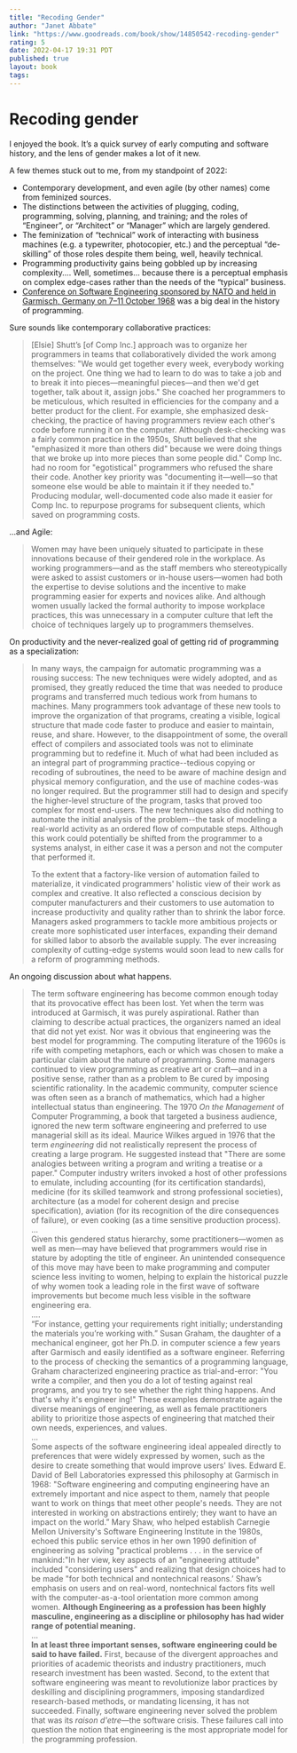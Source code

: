 ```yaml
---
title: "Recoding Gender"
author: "Janet Abbate"
link: "https://www.goodreads.com/book/show/14850542-recoding-gender"
rating: 5
date: 2022-04-17 19:31 PDT
published: true
layout: book
tags:
---
```



# Recoding gender
I enjoyed the book. It’s a quick survey of early computing and software history, and the lens of gender makes a lot of it new. 

A few themes stuck out to me, from my standpoint of 2022:

- Contemporary development, and even agile (by other names) come from feminized sources.
- The distinctions between the activities of plugging, coding, programming, solving, planning, and training; and the roles of “Engineer”, or “Architect” or “Manager” which are largely gendered. 
- The feminization of  “technical” work of interacting with business machines (e.g. a typewriter, photocopier, etc.) and the perceptual “de-skilling” of those roles despite them being, well, heavily technical.
- Programming productivity gains being gobbled up by increasing complexity.... Well, sometimes… because there is a perceptual emphasis on complex edge-cases rather than the needs of the “typical” business.
- [Conference on Software Engineering sponsored by NATO and held in Garmisch, Germany on 7–11 October 1968](https://en.wikipedia.org/wiki/NATO_Software_Engineering_Conferences) was a big deal in the history of programming.

Sure sounds like contemporary collaborative practices:

> [Elsie] Shutt’s [of Comp Inc.] approach was to organize her programmers in teams that collaboratively divided the work among themselves: "We would get together every week, everybody working on the project. One thing we had to learn to do was to take a job and to break it into pieces—meaningful pieces—and then we'd get together, talk about it, assign jobs." She coached her programmers to be meticulous, which resulted in efficiencies for the company and a better product for the client. For example, she emphasized desk-checking, the practice of having programmers review each other's code before running it on the computer. Although desk-checking was a fairly common practice in the 1950s, Shutt believed that she "emphasized it more than others did" because we were doing things that we broke up into more pieces than some people did." Comp Inc. had no room for "egotistical" programmers who refused the share their code. Another key priority was "documenting it—well—so that someone else would be able to maintain it if they needed to." Producing modular, well-documented code also made it easier for Comp Inc. to repurpose programs for subsequent clients, which saved on programming costs.  

...and Agile:

>  Women may have been uniquely situated to participate in these innovations because of their gendered role in the workplace. As working programmers—and as the staff members who stereotypically were asked to assist customers or in-house users—women had both the expertise to devise solutions and the incentive to make programming easier for experts and novices alike. And although women usually lacked the formal authority to impose workplace practices, this was unnecessary in a computer culture that left the choice of techniques largely up to programmers themselves.  

On productivity and the never-realized goal of getting rid of programming as a specialization: 

> In many ways, the campaign for automatic programming was a rousing success: The new techniques were widely adopted, and as promised, they greatly reduced the time that was needed to produce programs and  transferred much tedious work from humans to machines. Many programmers took advantage of these new tools to improve the organization of that programs, creating a visible, logical structure that made code faster to produce and easier to maintain, reuse, and share. However, to the disappointment of some, the overall effect of compilers and associated tools was not to eliminate programming but to redefine it. Much of what had been included as an integral part of programming practice--tedious copying or recoding of subroutines, the need to be aware of machine design and physical memory configuration, and the use of machine codes-was no longer required. But the programmer still had to design and specify the higher-level structure of the program, tasks that proved too complex for most end-users. The new techniques also did nothing to automate the initial analysis of the problem--the task of modeling a real-world activity as an ordered flow of computable steps. Although this work could potentially be shifted from the programmer to a systems analyst, in either case it was a person and not the computer that performed it.  
>   
> To the extent that a factory-like version of automation failed to materialize, it vindicated programmers' holistic view of their work as complex and creative. It also reflected a conscious decision by computer manufacturers and their customers to use automation to increase productivity and quality rather than to shrink the labor force. Managers asked programmers to tackle more ambitious projects or create more sophisticated user interfaces, expanding their demand for skilled labor to absorb the available supply. The ever increasing complexity of cutting-edge systems would soon lead to new calls for a reform of programming methods.  

An ongoing discussion about what happens. 

> The term software engineering has become common enough today that its provocative effect has been lost. Yet when the term was introduced at Garmisch, it was purely aspirational.  Rather than claiming to describe actual practices, the organizers named an ideal that did not yet exist. Nor was it obvious that engineering was the best model for programming. The computing literature of the 1960s is rife with competing metaphors, each or which was chosen to make a particular claim about the nature of programming. Some managers continued to view programming as creative art or craft—and in a positive sense, rather than as a problem to Be cured by imposing scientific rationality. In the academic community, computer science was often seen as a branch of mathematics, which had a higher intellectual status than engineering. The 1970 *On the Management* of Computer Programming, a book that targeted a business audience, ignored the new term software engineering and preferred to use managerial skill as its ideal. Maurice Wilkes argued in 1976 that the term *engineering* did not realistically represent the process of creating a large program. He suggested instead that "There are some analogies between writing a program and writing a treatise or a paper." Computer industry writers invoked a host of other professions to emulate, including accounting (for its certification standards), medicine (for its skilled teamwork and strong professional societies), architecture (as a model for coherent design and precise specification), aviation (for its recognition of the dire consequences of failure), or even cooking (as a time sensitive production process).  
>  …  
> Given this gendered status hierarchy, some practitioners—women as well as men—may have believed that programmers would rise in stature by adopting the title of engineer. An unintended consequence of this move may have been to make programming and computer science less inviting to women, helping to explain the historical puzzle of why women took a leading role in the first wave of software improvements but become much less visible in the software engineering era.  
> ….  
> “For instance, getting your requirements right initially; understanding the materials you’re working with.” Susan Graham, the daughter of a mechanical engineer, got her Ph.D. in computer science a few years after Garmisch and easily identified as a software engineer.  Referring to the process of checking the semantics of a programming language, Graham characterized engineering practice as trial-and-error: "You write a compiler, and then you do a lot of testing against real programs, and you try to see whether the right thing happens. And that's why it's engineer ing!" These examples demonstrate again the diverse meanings of engineering, as well as female practitioners ability to prioritize those aspects of engineering that matched their own needs, experiences, and values.  
> …  
> Some aspects of the software engineering ideal appealed directly to preferences that were widely expressed by women, such as the desire to create something that would improve users' lives. Edward E. David of Bell Laboratories expressed this philosophy at Garmisch in 1968: "Software engineering and computing engineering have an extremely important and nice aspect to them, namely that people want to work on things that meet other people's needs. They are not interested in working on abstractions entirely; they want to have an impact on the world.” Mary Shaw, who helped establish Carnegie Mellon University's Software Engineering Institute in the 1980s, echoed this public service ethos in her own 1990 definition of engineering as solving "practical problems . . . in the service of mankind:"In her view, key aspects of an "engineering attitude" included "considering users" and realizing that design choices had to be made "for both technical and nontechnical reasons.’ Shaw’s emphasis  on users and on real-word, nontechnical factors fits well with the computer-as-a-tool orientation more common among women. **Although Engineering as a profession has been highly masculine, engineering as a discipline or philosophy has had wider range of potential meaning.**  
> …   
> **In at least three important senses, software engineering could be said to have failed.** First, because of the divergent approaches and priorities of academic theorists and industry practitioners, much research investment has been wasted. Second, to the extent that software engineering was meant to revolutionize labor practices by deskilling and disciplining programmers, imposing standardized research-based methods, or mandating licensing, it has not succeeded. Finally, software engineering never solved the problem that was its *raison d'etre*—the software crisis. These failures call into question the notion that engineering is the most appropriate model for the programming profession.  
